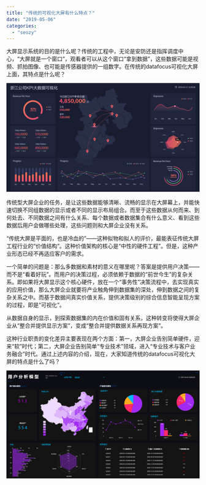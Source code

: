 ```yaml
---
title: "传统的可视化大屏有什么特点？"
date: "2019-05-06"
categories: 
  - "seozy"
---
```


大屏显示系统的目的是什么呢？传统的工程中，无论是安防还是指挥调度中心，“大屏就是一个窗口”，观看者可以从这个窗口“拿到数据”，这些数据可能是视频、抓拍图像、也可能是传感器提供的一组数字。在传统的datafocus可视化大屏上面，其特点是什么呢？

![](images/daping2-1-1024x576.png)

传统型大屏企业的任务，是让这些数据能够清晰、流畅的显示在大屏幕上，并能快速切换不同组数据的显示或者不同的显示布局组合。而至于这些数据从何而来、到何处去、不同数据之间有什么关系、每个数据或者数据集合有什么意义、看到这些数据后用户会做哪些处理，这些问题则和大屏企业没有关系。

“传统大屏是平面的，也是冷血的”——这种拟物和拟人的评价，最能表征传统大屏工程行业的“价值结构”。这种价值架构的核心是“中性的硬件工程”。但是，这种产业形态已经不再适应客户的需求。

一个简单的问题是：那么多数据和素材的意义在哪里呢？答案是提供用户决策——而不是“看着好玩”。而用户的决策过程，必须依赖于数据的“前世今生”的复杂关系。即如果将大屏显示这个核心硬件，放在一个“事务性”决策流程中，去实现真实的应用价值，那么大屏企业就要将产业触角伸到数据集的深处，伸到数据之间的复杂关系之中。而基于数据间真实价值关系，提供决策级别的综合信息智能呈现方案的过程，即是“可视化”。

从数据自身的显示，到探索数据集的内在价值和固有关系，这种转变将使得大屏企业从“整合并提供显示方案”，变成“整合并提供数据关系再现方案”。

这种行业职责的变化差异主要表现在两个方面：第一，大屏企业告别简单硬件，迎来“软”时代；第二，大屏企业告别简单“专业技术”领域，进入“专业技术与客户业务融合”时代。通过上述内容的介绍，现在，大家知道传统的datafocus可视化大屏的特点是什么了吗？

![](images/word-image-23.png)

